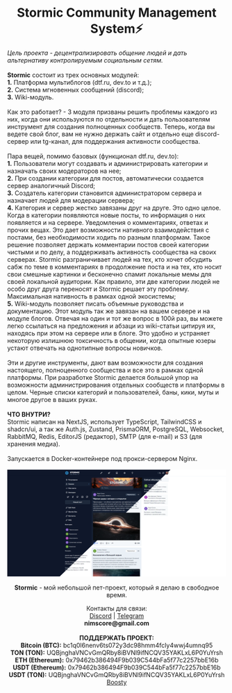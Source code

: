 <div>
  <h1 align="center">Stormic Community Management System⚡</h1>
<i align="center">Цель проекта - децентрализировать общение людей и дать альтернативу контролируемым социальным сетям.</i>
<br />
<br />
<b>Stormic</b> состоит из трех основных модулей:
<br />
<b>1.</b> Платформа мультиблогов (dtf.ru, dev.to и т.д.);
<br />
<b>2.</b> Система мгновенных сообщений (discord);
<br />
<b>3.</b> Wiki-модуль.
<br />
<br />
Как это работает? - 3 модуля призваны решить проблемы каждого из них, когда они используются по отдельности и дать пользователям инструмент для создания полноценных сообществ. Теперь, когда вы ведете свой блог, вам не нужно держать сайт и отдельно еще discord-сервер или tg-канал, для поддержания активности сообщества.
<br />
<br />
Пара вещей, помимо базовых (функционал dtf.ru, dev.to):
<br />
<b>1.</b> Пользователи могут создавать и администрировать категории и назначать своих модераторов на нее;
<br />
<b>2.</b> При создании категории для постов, автоматически создается сервер аналогичный Discord;
<br />
<b>3.</b> Создатель категории становится администратором сервера и назначает людей для модерации сервера;
<br />
<b>4.</b> Категория и сервер жестко завязаны друг на друге. Это одно целое. Когда в категории появляются новые посты, то информация о них появляется и на сервере. Уведомления о комментариях, ответах и прочих вещах. Это дает возможности нативного взаимодействия с постами, без необходимости ходить по разным платформам. Такое решение позволяет держать комментарии постов своей категории чистыми и по делу, а поддерживать активность сообщества на своих серверах. Stormic разграничивает людей на тех, кто хочет обсудить сабж по теме в комментариях в продолжение поста и на тех, кто носит свои смешные картинки и бесконечно спамит локальные мемы для своей локальной аудитории. Как правило, эти две категории людей не особо друг друга переносят и Stormic решает эту проблему. Максимальная нативность в рамках одной экосистемы;
<br />
<b>5.</b> Wiki-модуль позволяет писать объемные руководства и документацию. Этот модуль так же завязан на вашем сервере и на модуле блогов. Отвечая на один и тот же вопрос в 100й раз, вы можете легко ссылаться на предложения и абзаци из wiki-статьи цитируя их, находясь при этом на сервере или в блоге. Это удобно и устраняет некоторую излишнюю токсичность в общении, когда опытные юзеры устают отвечать на однотипные вопросы новичков.
<br />
<br />
Эти и другие инструменты, дают вам возможности для создания настоящего, полноценного сообщества и все это в рамках одной платформы.
При разработке Stormic делается большой упор на возможности администрирования отдельных сообществ и платформы в целом. Черные списки категорий и пользователей, баны, кики, муты и многое другое в ваших руках.
<br />
<br />
<b>ЧТО ВНУТРИ?</b>
<br />
Stormic написан на NextJS, использует TypeScript, TailwindCSS и shadcn/ui, а так же Auth.js, Zustand, PrismaORM, PostgreSQL, Websocket, RabbitMQ, Redis, EditorJS (редактор), SMTP (для e-mail) и S3 (для хранения медиа).
<br />
<br />
Запускается в Docker-контейнере под прокси-сервером Nginx.
<br />
<br />
  <img src="/public/preview.png">
  <br/>
  <p align="center">
  <strong>Stormic</strong> - мой небольшой пет-проект, который я делаю в свободное время.
  </p>
  <p align="center">
  Контакты для связи:
  <br/>
  <a href='https://discord.com/users/.nims/'>Discord</a> | <a href='https://t.me/nimscore'>Telegram</a>
<br/>
<b>nimscore@gmail.com</b>
<br/>
<br/>
<b>ПОДДЕРЖАТЬ ПРОЕКТ:</b>
<br/>
<b>Bitcoin (BTC):</b> bc1q0l6nenv6ts072y3dc98hmm4fcly4wwj4umnq95
<br/>
<b>TON (TON):</b> UQBjnghaVNCvGmQRby8iBVNl9ifNCQV35YAKLxL6P0YuYrsh
<br/>
<b>ETH (Ethereum):</b> 0x79462b386494F9b039C544bFa5f77c2257bbE16b
<br/>
<b>USDT (Ethereum):</b> 0x79462b386494F9b039C544bFa5f77c2257bbE16b
<br/>
<b>USDT (TON):</b> UQBjnghaVNCvGmQRby8iBVNl9ifNCQV35YAKLxL6P0YuYrsh
<br/>
<a href='https://boosty.to/nims'>Boosty</a>
<br/>
</div>
<br>
